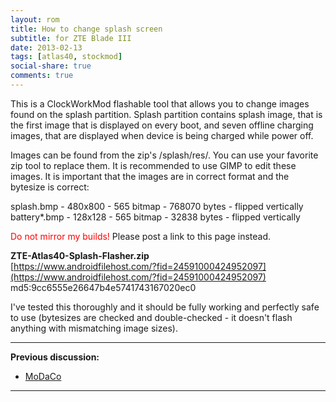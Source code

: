 ```yaml
---
layout: rom
title: How to change splash screen
subtitle: for ZTE Blade III
date: 2013-02-13
tags: [atlas40, stockmod]
social-share: true
comments: true
---
```


This is a ClockWorkMod flashable tool that allows you to change images found on the splash partition. Splash partition contains splash image, that is the first image that is displayed on every boot, and seven offline charging images, that are displayed when device is being charged while power off.

Images can be found from the zip's /splash/res/. You can use your favorite zip tool to replace them. It is recommended to use GIMP to edit these images. It is important that the images are in correct format and the bytesize is correct:

splash.bmp - 480x800 - 565 bitmap - 768070 bytes - flipped vertically  
battery*.bmp - 128x128 - 565 bitmap - 32838 bytes - flipped vertically

<span style="color:#FF0000;">Do not mirror my builds!</span> Please post a link to this page instead.

**ZTE-Atlas40-Splash-Flasher.zip**  
[https://www.androidfilehost.com/?fid=24591000424952097](https://www.androidfilehost.com/?fid=24591000424952097)  
md5:9cc6555e26647b4e5741743167020ec0

I've tested this thoroughly and it should be fully working and perfectly safe to use (bytesizes are checked and double-checked - it doesn't flash anything with mismatching image sizes).

----

**Previous discussion:**

- [MoDaCo](http://www.modaco.com/forums/topic/360803-splash-flasher/)

----
